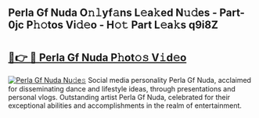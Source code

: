 ## Perla Gf Nuda O𝚗𝚕yf𝚊ns L𝚎a𝚔ed N𝚞𝚍es - Part-0jc P𝚑𝚘tos Vi𝚍𝚎o - H𝚘𝚝 Part L𝚎a𝚔s q9i8Z

# <h2><a href="http://kfc6wko.oniu.top/?m=Perla+Gf+Nuda">🔗👉 🔴 Perla Gf Nuda P𝚑ot𝚘𝚜 V𝚒d𝚎o</a></h2>

[![Perla Gf Nuda Nu𝚍e𝚜](https://i.imgur.com/0qMVB7G.gif)](http://kfc6wko.oniu.top/?m=Perla+Gf+Nuda)
Social media personality Perla Gf Nuda, acclaimed for disseminating dance and lifestyle ideas, through presentations and personal vlogs. Outstanding artist Perla Gf Nuda, celebrated for their exceptional abilities and accomplishments in the realm of entertainment.  
